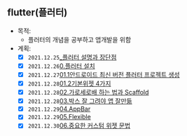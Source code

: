 ## flutter(플러터)
- 목적:
  - 플러터의 개념을 공부하고 앱개발을 위함
- 계획:
  - [x] `2021.12.25`[_플러터 설명과 장단점](../07.flutter(플러터)/2021/12/_플러터설명과장단점/2021.12.25_플러터설명과장단점.md)  
  - [x] `2021.12.26`[0.플러터 설치](../07.flutter(플러터)/2021/12/0.플러터설치/2021.12.25_0.플러터설치.md)
  - [x] `2021.12.27`[01.1안드로이드 최신 버전 플러터 프로젝트 생성](../07.flutter(플러터)/2021/12/01.1안드로이드최신버전프로젝트/2021.12.27_0.1안드로이드최신버전플러터프로젝트생성.md
)
  - [x] `2021.12.28`[01.2기본위젯 4가지](../07.flutter(플러터)/2021/12/01.2기본위젯4가지/2021.12.27_1.2기본위젯4가지.md)
  - [x] `2021.12.28`[02.가로세로배 하는 법과 Scaffold](../07.flutter(플러터)/2021/12/02.가로세로배치하는법과Scaffold/2021.12.28_02.가로세로배치하는법과Scaffold.md)
  - [x] `2021.12.28`[03.박스 잘 그려야 앱 잘만듦](../07.flutter(플러터)/2021/12/03.박스잘그려야앱잘만듦/2021.12.28_03.박스잘그려야앱잘만듦.md)
  - [x] `2021.12.29`[04.AppBar](../07.flutter(플러터)/2021/12/04.AppBar/2021.12.29_04.AppBar.md)
  - [x] `2021.12.29`[05.Flexible](../07.flutter(플러터)/2021/12/05.Flexible/2021.12.29_05.Flexible.md)
  - [x] `2021.12.30`[06.중요한 커스텀 위젯 문법](../07.flutter(플러터)/2021/12/06.중요한커스텀위젯문법/2021.12.30_06.중요한커스텀위젯문법.md)
